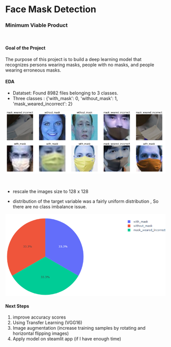 # Face Mask Detection 

### Minimum Viable Product

</br>

#### Goal of the Project
The purpose of this project is to build a deep learning model that recognizes persons wearing masks, people with no masks, and people wearing erroneous masks.

#### EDA
- Datatset: Found 8982 files belonging to 3 classes.
- Three classes : {'with_mask': 0, 'without_mask': 1, 'mask_weared_incorrect': 2}

<img src="https://github.com/Wafaa-Alharbi/Face-Mask-Detection-DeepLearning/blob/main/Images/sample.PNG" width="700"/> <br/>


</br>


- rescale the images size to 128 x 128

- distribution of the target variable was a fairly uniform distribution , So there are no class imbalance issue.

<img src="https://github.com/Wafaa-Alharbi/Face-Mask-Detection-DeepLearning/blob/main/Images/Distribution_of_classes.PNG" width="700"/> <br/>




#### Next Steps
1. improve accuracy scores
2. Using Transfer Learning (VGG16)
3. Image augmentation (increase training samples by rotating and horizontal flipping images)
4. Apply model on steamlit app (if I have enough time)


